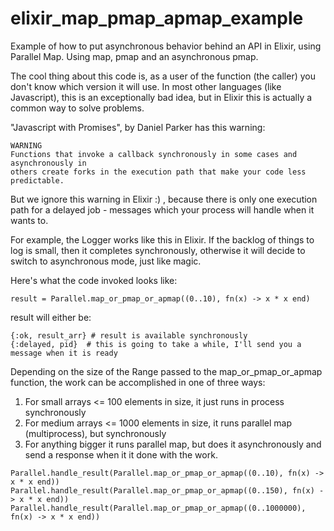 # elixir_map_pmap_apmap_example
Example of how to put asynchronous behavior behind an API in Elixir, using Parallel Map. Using map, pmap and an asynchronous pmap.


The cool thing about this code is, as a user of the function (the caller) you don't know
which version it will use. In most other languages (like Javascript), this is an
exceptionally bad idea, but in Elixir this is actually a common way to solve problems.

"Javascript with Promises", by Daniel Parker has this warning:
```
WARNING
Functions that invoke a callback synchronously in some cases and asynchronously in
others create forks in the execution path that make your code less predictable.
```

But we ignore this warning in Elixir :) , because there is only one execution path
for a delayed job - messages which your process will handle when it wants to.

For example, the Logger works like this in Elixir. If the backlog of things to log is
small, then it completes synchronously, otherwise it will decide to switch to
asynchronous mode, just like magic.


Here's what the code invoked looks like:
```
result = Parallel.map_or_pmap_or_apmap((0..10), fn(x) -> x * x end)
```

result will either be:

```
{:ok, result_arr} # result is available synchronously
{:delayed, pid}  # this is going to take a while, I'll send you a message when it is ready
```


Depending on the size of the Range passed to the map_or_pmap_or_apmap function, the
work can be accomplished in one of three ways:
1. For small arrays <= 100 elements in size, it just runs in process synchronously
1. For medium arrays <= 1000 elements in size, it runs parallel map (multiprocess), but synchronously
1. For anything bigger it runs parallel map, but does it asynchronously and send a response when it
it done with the work.

```
Parallel.handle_result(Parallel.map_or_pmap_or_apmap((0..10), fn(x) -> x * x end))
Parallel.handle_result(Parallel.map_or_pmap_or_apmap((0..150), fn(x) -> x * x end))
Parallel.handle_result(Parallel.map_or_pmap_or_apmap((0..1000000), fn(x) -> x * x end))
```
